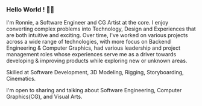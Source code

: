 ### Hello World ! 👋🏽
I'm Ronnie, a Software Engineer and CG Artist at the core. I enjoy converting complex problems into Technology, Design and Experiences that are both intuitive and exciting. Over time, I've worked on various projects across a wide range of technologies, with more focus on Backend Engineering & Computer Graphics, had various leadership and project management roles whose experiences serve me as a driver towards developing & improving products while exploring new or unknown areas.

Skilled at Software Development, 3D Modeling, Rigging, Storyboarding, Cinematics.

I'm open to sharing and talking about Software Engineering, Computer Graphics(CG), and Visual Arts.
